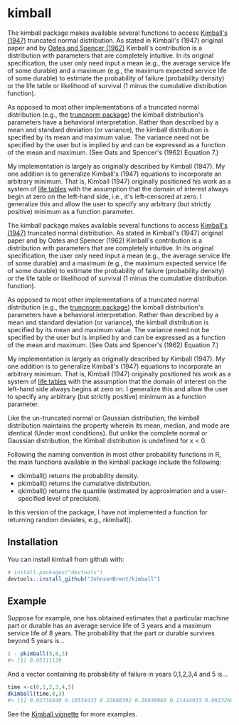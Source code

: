 
<!-- README.md is generated from README.Rmd. Please edit that file -->
kimball
=======

The kimball package makes available several functions to access [Kimball's (1947)](Kimball%20(1947)%20-%20A%20System%20of%20Life%20Tables%20for%20Physical%20Property%20Based%20on%20the%20Truncated%20Normal%20Distribution.pdf) truncated normal distribution. As stated in Kimball's (1947) original paper and by [Oates and Spencer (1962)](Oates%20&%20Spencer%20(1962)%20-%20A%20System%20of%20Retirement%20Frequencies%20for%20Depreciable%20Assets.pdf) Kimball's contribution is a distribution with parameters that are completely intuitive. In its original specification, the user only need input a mean (e.g., the average service life of some durable) and a maximum (e.g., the maximum expected service life of some durable) to estimate the probability of failure (probability density) or the life table or likelihood of survival (1 minus the cumulative distribution function).

As opposed to most other implementations of a truncated normal distribution (e.g., the [truncnorm package](https://cran.r-project.org/web/packages/truncnorm/index.html)) the kimball distribution's parameters have a behavioral interpretation. Rather than described by a mean and standard deviation (or variance), the kimball distribution is specified by its mean and maximum value. The variance need not be specified by the user but is implied by and can be expressed as a function of the mean and maximum. (See Oats and Spencer's (1962) Equation 7.)

My implementation is largely as originally described by Kimball (1947). My one addition is to generalize Kimball's (1947) equations to incorporate an arbitrary minimum. That is, Kimball (1947) originally positioned his work as a system of [life tables](https://en.wikipedia.org/wiki/Life_table) with the assumption that the domain of interest always begin at zero on the left-hand side, i.e., it's left-censored at zero. I generalize this and allow the user to specify any arbitrary (but strictly positive) minimum as a function parameter.

The kimball package makes available several functions to access [Kimball's (1947)](Kimball%20(1947)%20-%20A%20System%20of%20Life%20Tables%20for%20Physical%20Property%20Based%20on%20the%20Truncated%20Normal%20Distribution.pdf) truncated normal distribution. As stated in Kimball's (1947) original paper and by Oates and Spencer (1962) Kimball's contribution is a distribution with parameters that are completely intuitive. In its original specification, the user only need input a mean (e.g., the average service life of some durable) and a maximum (e.g., the maximum expected service life of some durable) to estimate the probability of failure (probability density) or the life table or likelihood of survival (1 minus the cumulative distribution function).

As opposed to most other implementations of a truncated normal distribution (e.g., the [truncnorm package](https://cran.r-project.org/web/packages/truncnorm/index.html)) the kimball distribution's parameters have a behavioral interpretation. Rather than described by a mean and standard deviation (or variance), the kimball distribution is specified by its mean and maximum value. The variance need not be specified by the user but is implied by and can be expressed as a function of the mean and maximum. (See Oats and Spencer's (1962) Equation 7.)

My implementation is largely as originally described by Kimball (1947). My one addition is to generalize Kimball's (1947) equations to incorporate an arbitrary minimum. That is, Kimball (1947) originally positioned his work as a system of [life tables](https://en.wikipedia.org/wiki/Life_table) with the assumption that the domain of interest on the left-hand side always begins at zero on. I generalize this and allow the user to specify any arbitrary (but strictly positive) minimum as a function parameter.

Like the un-truncated normal or Gaussian distribution, the kimball distribution maintains the property wherein its mean, median, and mode are identical (Under most conditions). But unlike the complete normal or Gaussian distribution, the Kimball distribution is undefined for x &lt; 0.

Following the naming convention in most other probability functions in R, the main functions available in the kimball package include the following:

-   dkimball() returns the probability density.
-   pkimball() returns the cumulative distribution.
-   qkimball() returns the quantile (estimated by approximation and a user-specified level of precision).

In this version of the package, I have not implemented a function for returning random deviates, e.g., rkimball().

Installation
------------

You can install kimball from github with:

``` r
# install.packages("devtools")
devtools::install_github("JohnsonBrent/kimball")
```

Example
-------

Suppose for example, one has obtained estimates that a particular machine part or durable has an average service life of 3 years and a maximum service life of 8 years. The probability that the part or durable survives beyond 5 years is...

``` r
1 - pkimball(5,8,3)
#> [1] 0.05111129
```

And a vector containing its probability of failure in years 0,1,2,3,4 and 5 is...

``` r
time <-c(0,1,2,3,4,5)
dkimball(time,8,3)
#> [1] 0.02734840 0.10334433 0.22688392 0.28938969 0.21444933 0.09232698
```

See the [Kimball vignette](/vignettes/kimball.Rmd) for more examples.
